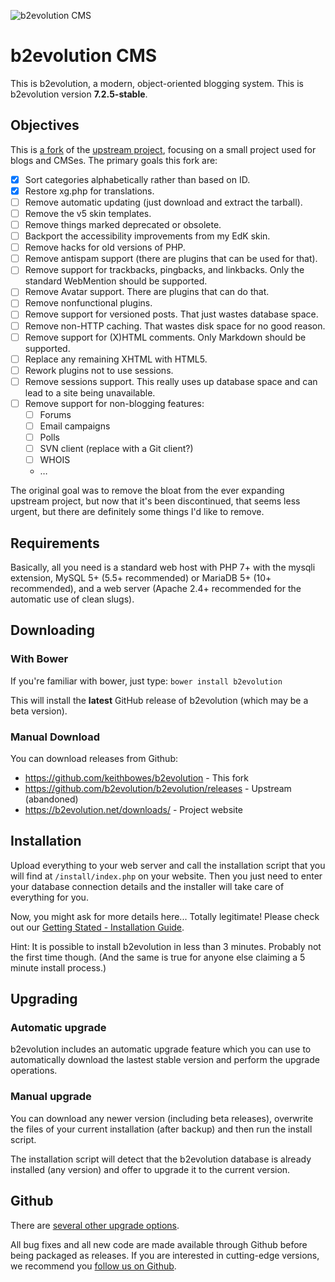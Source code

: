 ![b2evolution CMS](media/shared/global/logos/b2evolution_1016x208_wbg.png)

# b2evolution CMS

This is b2evolution, a modern, object-oriented blogging system.
This is b2evolution version **7.2.5-stable**.

## Objectives

This is [a fork](https://github.com/keithbowes/b2evolution) of the [upstream project](https://github.com/b2evolution/b2evolution), focusing on a small project used for blogs and CMSes.  The primary goals this fork are:

- [X] Sort categories alphabetically rather than based on ID.
- [X] Restore xg.php for translations.
- [ ] Remove automatic updating (just download and extract the tarball).
- [ ] Remove the v5 skin templates.
- [ ] Remove things marked deprecated or obsolete.
- [ ] Backport the accessibility improvements from my EdK skin.
- [ ] Remove hacks for old versions of PHP.
- [ ] Remove antispam support (there are plugins that can be used for that).
- [ ] Remove support for trackbacks, pingbacks, and linkbacks. Only the standard WebMention should be supported.
- [ ] Remove Avatar support. There are plugins that can do that.
- [ ] Remove nonfunctional plugins.
- [ ] Remove support for versioned posts. That just wastes database space.
- [ ] Remove non-HTTP caching. That wastes disk space for no good reason.
- [ ] Remove support for (X)HTML comments. Only Markdown should be supported.
- [ ] Replace any remaining XHTML with HTML5.
- [ ] Rework plugins not to use sessions.
- [ ] Remove sessions support. This really uses up database space and can lead to a site being unavailable.
- [ ] Remove support for non-blogging features:
    - [ ] Forums
    - [ ] Email campaigns
    - [ ] Polls
    - [ ] SVN client (replace with a Git client?)
    - [ ] WHOIS
    - …

The original goal was to remove the bloat from the ever expanding upstream project, but now that it's been discontinued, that seems less urgent, but there are definitely some things I'd like to remove. 

## Requirements

Basically, all you need is a standard web host with PHP 7+ with the mysqli extension, MySQL 5+ (5.5+ recommended) or MariaDB 5+ (10+ recommended), and a web server (Apache 2.4+ recommended for the automatic use of clean slugs).

## Downloading


### With Bower

If you're familiar with bower, just type: `bower install b2evolution`

This will install the **latest** GitHub release of b2evolution (which may be a beta version).

### Manual Download

You can download releases from Github:

- <https://github.com/keithbowes/b2evolution> - This fork
- https://github.com/b2evolution/b2evolution/releases - Upstream (abandoned)
- https://b2evolution.net/downloads/ - Project website

## Installation

Upload everything to your web server and call the installation script that you will find at `/install/index.php` on your website. Then you just need to enter your database connection details and the installer will take care of everything for you.

Now, you might ask for more details here... Totally legitimate! Please check out our [Getting Stated - Installation Guide](https://b2evolution.net/man/getting-started).

Hint: It is possible to install b2evolution in less than 3 minutes. Probably not the first time though. (And the same is true for anyone else claiming a 5 minute install process.)

## Upgrading

### Automatic upgrade

b2evolution includes an automatic upgrade feature which you can use to automatically download the lastest stable version and perform the upgrade operations.

### Manual upgrade

You can download any newer version (including beta releases), overwrite the files of your current installation (after backup) and then run the install script.

The installation script will detect that the b2evolution database is already installed (any version) and offer to upgrade it to the current version.

## Github
There are [several other upgrade options](https://b2evolution.net/man/upgrading).

All bug fixes and all new code are made available through Github before being packaged as releases. If you are interested in cutting-edge versions, we recommend you [follow us on Github](https://github.com/keithbowes/b2evolution).
